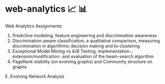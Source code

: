 # web-analytics :chart_with_upwards_trend: :bar_chart:
Web Analytics Assignments

1. Predictive modeling, feature engineering and discrimination awareness
2. Discrimination-aware classification; a qualitative comparison, measuring discrimination in algorithmic decision making and bi-clustering
3. Exceptional Model Mining vs A/B Testing; implementation-, extension/modification- and evaluation of the beam-search algorithm
4. PageRank stability (on evolving graphs) and Community structure on graphs

E. Evolving Network Analysis
